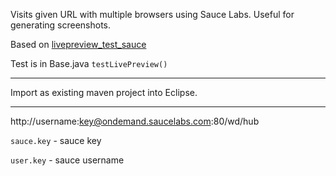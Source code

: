 Visits given URL with multiple browsers using Sauce Labs. Useful for generating screenshots.

Based on [livepreview_test_sauce](https://github.com/bootstraponline/livepreview_test_sauce)

Test is in Base.java `testLivePreview()`

---

Import as existing maven project into Eclipse.

---

http://username:key@ondemand.saucelabs.com:80/wd/hub

`sauce.key` - sauce key

`user.key` - sauce username
